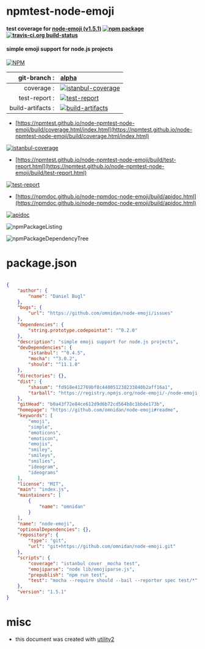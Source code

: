 # npmtest-node-emoji

#### test coverage for  [node-emoji (v1.5.1)](https://github.com/omnidan/node-emoji#readme)  [![npm package](https://img.shields.io/npm/v/npmtest-node-emoji.svg?style=flat-square)](https://www.npmjs.org/package/npmtest-node-emoji) [![travis-ci.org build-status](https://api.travis-ci.org/npmtest/node-npmtest-node-emoji.svg)](https://travis-ci.org/npmtest/node-npmtest-node-emoji)

#### simple emoji support for node.js projects

[![NPM](https://nodei.co/npm/node-emoji.png?downloads=true&downloadRank=true&stars=true)](https://www.npmjs.com/package/node-emoji)

| git-branch : | [alpha](https://github.com/npmtest/node-npmtest-node-emoji/tree/alpha)|
|--:|:--|
| coverage : | [![istanbul-coverage](https://npmtest.github.io/node-npmtest-node-emoji/build/coverage.badge.svg)](https://npmtest.github.io/node-npmtest-node-emoji/build/coverage.html/index.html)|
| test-report : | [![test-report](https://npmtest.github.io/node-npmtest-node-emoji/build/test-report.badge.svg)](https://npmtest.github.io/node-npmtest-node-emoji/build/test-report.html)|
| build-artifacts : | [![build-artifacts](https://npmtest.github.io/node-npmtest-node-emoji/glyphicons_144_folder_open.png)](https://github.com/npmtest/node-npmtest-node-emoji/tree/gh-pages/build)|

- [https://npmtest.github.io/node-npmtest-node-emoji/build/coverage.html/index.html](https://npmtest.github.io/node-npmtest-node-emoji/build/coverage.html/index.html)

[![istanbul-coverage](https://npmtest.github.io/node-npmtest-node-emoji/build/screenCapture.buildCi.browser.%252Ftmp%252Fbuild%252Fcoverage.lib.html.png)](https://npmtest.github.io/node-npmtest-node-emoji/build/coverage.html/index.html)

- [https://npmtest.github.io/node-npmtest-node-emoji/build/test-report.html](https://npmtest.github.io/node-npmtest-node-emoji/build/test-report.html)

[![test-report](https://npmtest.github.io/node-npmtest-node-emoji/build/screenCapture.buildCi.browser.%252Ftmp%252Fbuild%252Ftest-report.html.png)](https://npmtest.github.io/node-npmtest-node-emoji/build/test-report.html)

- [https://npmdoc.github.io/node-npmdoc-node-emoji/build/apidoc.html](https://npmdoc.github.io/node-npmdoc-node-emoji/build/apidoc.html)

[![apidoc](https://npmdoc.github.io/node-npmdoc-node-emoji/build/screenCapture.buildCi.browser.%252Ftmp%252Fbuild%252Fapidoc.html.png)](https://npmdoc.github.io/node-npmdoc-node-emoji/build/apidoc.html)

![npmPackageListing](https://npmtest.github.io/node-npmtest-node-emoji/build/screenCapture.npmPackageListing.svg)

![npmPackageDependencyTree](https://npmtest.github.io/node-npmtest-node-emoji/build/screenCapture.npmPackageDependencyTree.svg)



# package.json

```json

{
    "author": {
        "name": "Daniel Bugl"
    },
    "bugs": {
        "url": "https://github.com/omnidan/node-emoji/issues"
    },
    "dependencies": {
        "string.prototype.codepointat": "^0.2.0"
    },
    "description": "simple emoji support for node.js projects",
    "devDependencies": {
        "istanbul": "^0.4.5",
        "mocha": "^3.0.2",
        "should": "^11.1.0"
    },
    "directories": {},
    "dist": {
        "shasum": "fd918e412769bf8c448051238233840b2aff16a1",
        "tarball": "https://registry.npmjs.org/node-emoji/-/node-emoji-1.5.1.tgz"
    },
    "gitHead": "b0a43f72e84ce612d9d6b72cd564b8c1bbde173b",
    "homepage": "https://github.com/omnidan/node-emoji#readme",
    "keywords": [
        "emoji",
        "simple",
        "emoticons",
        "emoticon",
        "emojis",
        "smiley",
        "smileys",
        "smilies",
        "ideogram",
        "ideograms"
    ],
    "license": "MIT",
    "main": "index.js",
    "maintainers": [
        {
            "name": "omnidan"
        }
    ],
    "name": "node-emoji",
    "optionalDependencies": {},
    "repository": {
        "type": "git",
        "url": "git+https://github.com/omnidan/node-emoji.git"
    },
    "scripts": {
        "coverage": "istanbul cover _mocha test",
        "emojiparse": "node lib/emojiparse.js",
        "prepublish": "npm run test",
        "test": "mocha --require should --bail --reporter spec test/*"
    },
    "version": "1.5.1"
}
```



# misc
- this document was created with [utility2](https://github.com/kaizhu256/node-utility2)
